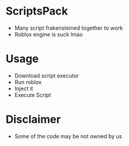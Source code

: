 # ScriptsPack

* Many script frakensteined together to work
* Roblox engine is suck lmao

# Usage
* Download script executor
* Run roblox
* Inject it
* Execute Script

# Disclaimer

* Some of the code may be not owned by us
